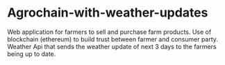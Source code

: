 # Agrochain-with-weather-updates
Web application for farmers to sell and purchase farm products.
Use of blockchain (ethereum) to build trust between farmer and consumer party.
Weather Api that sends the weather update of next 3 days to the farmers being up to date.

